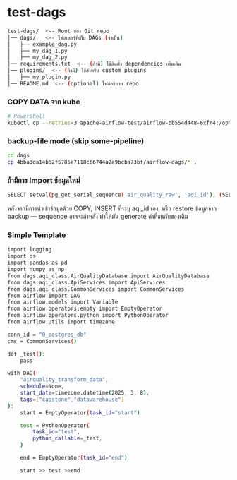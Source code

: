 # test-dags
```bash
test-dags/  <-- Root ของ Git repo
│── dags/   <-- โฟลเดอร์ที่เก็บ DAGs (จำเป็น)
│   ├── example_dag.py
│   ├── my_dag_1.py
│   ├── my_dag_2.py
│── requirements.txt  <-- (ถ้ามี) ใช้ติดตั้ง dependencies เพิ่มเติม
│── plugins/  <-- (ถ้ามี) ใช้สำหรับ custom plugins
│   ├── my_plugin.py
│── README.md  <-- (optional) ไฟล์อธิบาย repo
```

### COPY DATA จาก kube
```bash
# PowerShell
kubectl cp --retries=3 apache-airflow-test/airflow-bb554d448-6xfr4:/opt/airflow/dags ./airflow-dags -c airflow-webserver --no-preserve
```

### backup-file mode (skip some-pipeline)
```bash
cd dags
cp 4bba3da14b62f5785e7118c66744a2a9bcba73bf/airflow-dags/* .   
```

### ถ้ามีการ Import ข้อมูลใหม่
```bash
SELECT setval(pg_get_serial_sequence('air_quality_raw', 'aqi_id'), (SELECT MAX(aqi_id) FROM air_quality_raw));
```
หลังจากมีการนำเข้าข้อมูลด้วย COPY, INSERT ที่ระบุ aqi_id เอง, หรือ restore ข้อมูลจาก backup — sequence อาจจะล้าหลัง ทำให้มัน generate ค่าที่ชนกับของเดิม

### Simple Template
```bash
import logging
import os
import pandas as pd
import numpy as np
from dags.aqi_class.AirQualityDatabase import AirQualityDatabase
from dags.aqi_class.ApiServices import ApiServices
from dags.aqi_class.CommonServices import CommonServices
from airflow import DAG
from airflow.models import Variable
from airflow.operators.empty import EmptyOperator
from airflow.operators.python import PythonOperator
from airflow.utils import timezone

conn_id = "0_postgres_db"
cms = CommonServices()

def _test():
    pass

with DAG(
    "airquality_transform_data",
    schedule=None,
    start_date=timezone.datetime(2025, 3, 8),
    tags=["capstone","datawarehouse"]
):
    start = EmptyOperator(task_id="start")

    test = PythonOperator(
        task_id="test",
        python_callable=_test,
    )

    end = EmptyOperator(task_id="end")

    start >> test >>end
```